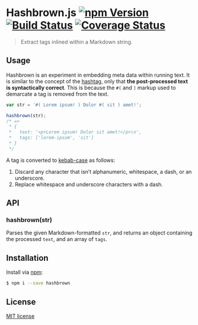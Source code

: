 # Hashbrown.js [![npm Version](http://img.shields.io/npm/v/hashbrown.svg?style=flat)](https://www.npmjs.org/package/hashbrown) [![Build Status](https://img.shields.io/travis/yuanqing/hashbrown.svg?style=flat)](https://travis-ci.org/yuanqing/hashbrown) [![Coverage Status](https://img.shields.io/coveralls/yuanqing/hashbrown.svg?style=flat)](https://coveralls.io/r/yuanqing/hashbrown)

> Extract tags inlined within a Markdown string.

## Usage

Hashbrown is an experiment in embedding meta data within running text. It is similar to the concept of the [hashtag](https://support.twitter.com/articles/49309-using-hashtags-on-twitter), only that **the post-processed text is syntactically correct**. This is because the `#(` and `)` markup used to demarcate a tag is removed from the text.

```js
var str = '#( Lorem ipsum! ) Dolor #( sit ) amet!';

hashbrown(str);
/* =>
 * {
 *   text: '<p>Lorem ipsum! Dolor sit amet!</p>\n',
 *   tags: ['lorem-ipsum', 'sit']
 * }
 */
```

A tag is converted to [kebab-case](http://stackoverflow.com/a/12273101/348359) as follows:

1. Discard any character that isn&rsquo;t alphanumeric, whitespace, a dash, or an underscore.
2. Replace whitespace and underscore characters with a dash.

## API

### hashbrown(str)

Parses the given Markdown-formatted `str`, and returns an object containing the processed `text`, and an array of `tags`.

## Installation

Install via [npm](https://www.npmjs.org/package/hashbrown):

```bash
$ npm i --save hashbrown
```

## License

[MIT license](https://github.com/yuanqing/hashbrown/blob/master/LICENSE)

